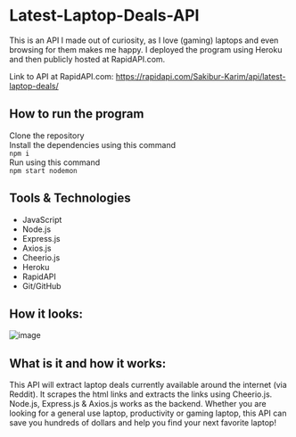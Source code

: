 # Latest-Laptop-Deals-API

This is an API I made out of curiosity, as I love (gaming) laptops and even browsing for them makes me happy. I deployed the program using Heroku and then publicly hosted at RapidAPI.com.

Link to API at RapidAPI.com: https://rapidapi.com/Sakibur-Karim/api/latest-laptop-deals/

## How to run the program

Clone the repository<br />
Install the dependencies using this command<br />
<code>npm i</code><br />
Run using this command<br />
<code>npm start nodemon</code>

## Tools & Technologies

- JavaScript
- Node.js
- Express.js
- Axios.js
- Cheerio.js
- Heroku
- RapidAPI
- Git/GitHub

## How it looks:
![image](https://user-images.githubusercontent.com/58964916/150865654-eeda2ba1-452a-41aa-bf6e-73f6a3ea7327.png)

## What is it and how it works:

This API will extract laptop deals currently available around the internet (via Reddit). It scrapes the html links and extracts the links using Cheerio.js. Node.js, Express.js & Axios.js works as the backend. Whether you are looking for a general use laptop, productivity or gaming laptop, this API can save you hundreds of dollars and help you find your next favorite laptop!

